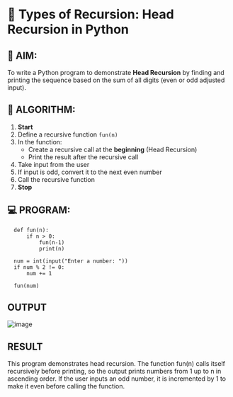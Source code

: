 # 🔁 Types of Recursion: Head Recursion in Python

## 🎯 AIM:
To write a Python program to demonstrate **Head Recursion** by finding and printing the sequence based on the sum of all digits (even or odd adjusted input).

## 🧠 ALGORITHM:

1. **Start**
2. Define a recursive function `fun(n)`
3. In the function:
   - Create a recursive call at the **beginning** (Head Recursion)
   - Print the result after the recursive call
4. Take input from the user
5. If input is odd, convert it to the next even number
6. Call the recursive function
7. **Stop**

## 💻 PROGRAM:
      def fun(n):
          if n > 0:
              fun(n-1)
              print(n)
      
      num = int(input("Enter a number: "))
      if num % 2 != 0:
          num += 1
      
      fun(num)

## OUTPUT
![image](https://github.com/user-attachments/assets/1045fcdf-c31f-4e7d-b06e-e9983a14a453)

## RESULT
This program demonstrates head recursion. The function fun(n) calls itself recursively before printing, so the output prints numbers from 1 up to n in ascending order. If the user inputs an odd number, it is incremented by 1 to make it even before calling the function.
